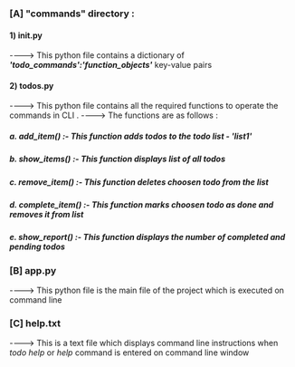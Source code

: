 ### **[A] "commands" directory :**

#### **1) __init__.py**
----> This python file contains a dictionary of **_'todo_commands':'function_objects'_** key-value pairs

#### **2) todos.py**
----> This python file contains all the required functions to operate the commands in CLI . 
----> The functions are as follows :

##### **a.** **_add_item()_** :- This function adds todos to the todo list - **_'list1'_**
##### **b.** **_show_items()_** :- This function displays list of all todos
##### **c.** **_remove_item()_** :- This function deletes choosen todo from the list
##### **d.** **_complete_item()_** :- This function marks choosen todo as done and removes it from list
##### **e.** **_show_report()_** :- This function displays the number of completed and pending todos

### **[B] app.py**
----> This python file is the main file of the project which is executed on command line

### **[C] help.txt**
----> This is a text file which displays command line instructions when _todo help_ or _help_ command is entered on command line window
